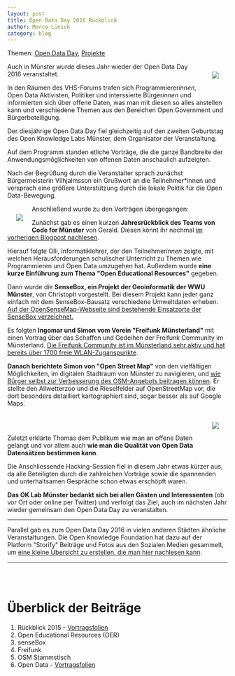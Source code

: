 ```yaml
---
layout: post
title: Open Data Day 2016 Rückblick
author: Marco Lünich
category: blog
---
```

<style>
iframe {
  display: inline-block !important;
}

.story-block {
  margin: 10px auto;
  text-align: center;
}

img.inarticle {margin:20px}

.story-part {
  display: inline-block;
  width: 500px;
  vertical-align: top;
  text-align: justify;
  padding: 20px;
}
</style>


Themen: [Open Data Day](#odd), [Projekte](#projekte)


<img class="inarticle" src="/img/odd2016-gerald.jpg" style="float:right"/>


Auch in Münster wurde dieses Jahr wieder der Open Data Day 2016 veranstaltet.

In den Räumen des VHS-Forums trafen sich Programmierer*innen*, Open Data Aktivisten, Politiker und interssierte Bürger*innen* und informierten sich über offene Daten, was man mit diesen so alles anstellen kann und verschiedene Themen aus den Bereichen Open Government und Bürgerbeteiligung.

Der diesjährige Open Data Day fiel gleichzeitig auf den zweiten Geburtstag des Open Knowledge Labs Münster, dem Organisator der Veranstaltung.

Auf dem Programm standen etliche Vorträge, die die ganze Bandbreite der Anwendungsmöglichkeiten von offenen Daten anschaulich aufzeigten.

Nach der Begrüßung durch die Veranstalter sprach zunächst Bürgermeisterin Vilhjalmsson ein Grußwort an die Teilnehmer*innen und versprach eine größere Unterstützung durch die lokale Politik für die Open Data-Bewegung.

<img class="inarticle" src="/img/odd2016-grusswort.jpg" style="float:left" /> Anschließend wurde zu den Vorträgen übergegangen:


Zunächst gab es einen kurzen **Jahresrückblick des Teams von Code for Münster** von Gerald. Diesen könnt ihr nochmal [im vorherigen Blogpost nachlesen](https://codeformuenster.org/blog/2016/03/05/rueckblick-2015/).


Hierauf folgte Olli, Informatiklehrer, der den Teilnehmer*innen* zeigte, mit welchen Herausforderungen schulischer Unterricht zu Themen wie Programmieren und Open Data umzugehen hat. Außerdem wurde **eine kurze Einführung zum Thema "Open Educational Resources"** gegeben.


Dann wurde die **SenseBox, ein Projekt der Geoinformatik der WWU Münster**, von Christoph vorgestellt. Bei diesem Projekt kann jeder ganz einfach mit dem SenseBox-Bausatz verschiedene Umweltdaten erheben. [Auf der OpenSenseMap-Webseite sind bestehende Einsatzorte der SenseBox verzeichnet. ](https://opensensemap.org/)


Es folgten **Ingomar und Simon vom Verein "Freifunk Münsterland"** mit einen Vortrag über das Schaffen und Gedeihen der Freifunk Community im Münsterland.
[Die Freifunk Community ist im Münsterland sehr aktiv und hat bereits über 1700 freie WLAN-Zuganspunkte](https://freifunk-muensterland.de/).

**Danach berichtete Simon von "Open Street Map"** von den vielfältigen Möglichkeiten, im digitalen Stadtraum von Münster zu navigieren, und [wie Bürger selbst zur Verbesserung des OSM-Angebots beitragen können](https://wiki.openstreetmap.org/wiki/M%C3%BCnster/Stammtisch).
Er stellte den Allwetterzoo und die Rieselfelder auf OpenStreetMap vor, die dort besonders detailliert kartographiert sind, sogar besser als auf Google Maps.

<img class="inarticle" src="/img/odd2016-hackers.jpg" style="float:right" />
<br />
<br />

Zuletzt erklärte Thomas dem Publikum wie man an offene Daten gelangt und vor allem auch **wie man die Qualität von Open Data Datensätzen bestimmen kann**.

Die Anschliessende Hacking-Session fiel in diesem Jahr etwas kürzer aus, da alle Beteiligten durch die zahlreichen Vorträge
 sowie die spannenden und unterhaltsamen Gespräche schon etwas erschöpft waren.

**Das OK Lab Münster bedankt sich bei allen Gästen und Interessenten** (ob vor Ort oder online per Twitter) und verfolgt das Ziel, auch im nächsten Jahr wieder gemeinsam den Open Data Day zu veranstalten.

<hr />

Parallel gab es zum Open Data Day 2016 in vielen anderen Städten ähnliche Veranstaltungen. Die Open Knowledge Foundation hat dazu auf der Platform "Storify" Beiträge und Fotos aus den Sozialen Medien gesammelt, um [eine kleine Übersicht zu erstellen, die man hier nachlesen kann](https://storify.com/okfde/open-data-day-2016-in-germany#d4479a).

<hr />



<br /><br />

<h1>Überblick der Beiträge</h1>

 1. Rückblick 2015 - [Vortragsfolien](https://codeformuenster.org/codeforgermany-presentation/)
 2. Open Educational Resources (OER)
 3. senseBox
 4. Freifunk
 5. OSM Stammstisch
 6. Open Data - [Vortragsfolien](https://codeformuenster.org/open-data/open-data-slides)
